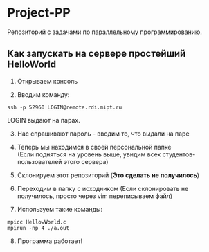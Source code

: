 # Project-PP

Репозиторий с задачами по параллельному программированию.

## Как запускать на сервере простейший HelloWorld

1. Открываем консоль

2. Вводим команду:

```
ssh -p 52960 LOGIN@remote.rdi.mipt.ru
```

LOGIN выдают на парах.   

3. Нас спрашивают пароль - вводим то, что выдали на паре   

4. Теперь мы находимся в своей персональной папке   
(Если подняться на уровень выше, увидим всех студентов-пользователей этого сервера)   

5. Склонируем этот репозиторий (**Это сделать не получилось**)

6. Переходим в папку с исходником (Если склонировать не получилось, просто через vim переписываем файл)

7. Используем такие команды:

```
mpicc HellowWorld.c
mpirun -np 4 ./a.out
```

8. Программа работает!
